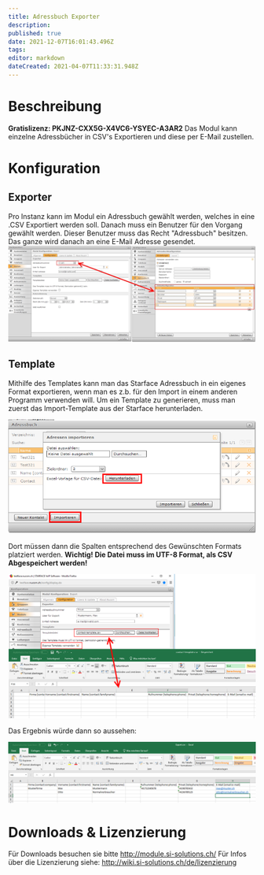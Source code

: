 ```yaml
---
title: Adressbuch Exporter
description: 
published: true
date: 2021-12-07T16:01:43.496Z
tags: 
editor: markdown
dateCreated: 2021-04-07T11:33:31.948Z
---
```


# Beschreibung
**Gratislizenz: PKJNZ-CXX5G-X4VC6-YSYEC-A3AR2**
Das Modul kann einzelne Adressbücher in CSV's Exportieren und diese per E-Mail zustellen. 

# Konfiguration
## Exporter
Pro Instanz kann im Modul ein Adressbuch gewählt werden, welches  in eine .CSV Exportiert werden soll.
Danach muss ein Benutzer für den Vorgang gewählt werden. Dieser Benutzer muss das Recht "Adressbuch" besitzen.
Das ganze wird danach an eine E-Mail Adresse gesendet.
![1](/uploads/adressbuch-exporter/1.jpg "1")

## Template
Mithilfe des Templates kann man das Starface Adressbuch in ein eigenes Format exportieren, wenn man es z.b. für den Import in einem anderen Programm verwenden will.
Um ein Template zu generieren, muss man zuerst das Import-Template aus der Starface herunterladen.

![Template](/uploads/adressbuch-exporter/template.png "Template")

Dort müssen dann die Spalten entsprechend des Gewünschten Formats platziert werden.
**Wichtig! Die Datei muss im UTF-8 Format, als CSV Abgespeichert werden!**

![Templateexcel](/uploads/adressbuch-exporter/templateexcel.png "Templateexcel")

Das Ergebnis würde dann so aussehen:

![Export](/uploads/adressbuch-exporter/export.png "Export")
# Downloads & Lizenzierung

Für Downloads besuchen sie bitte http://module.si-solutions.ch/
Für Infos über die Lizenzierung siehe: http://wiki.si-solutions.ch/de/lizenzierung
